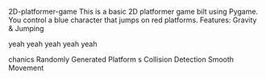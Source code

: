 

 2D-platformer-game
This is a basic 2D platformer game 
bilt using Pygame. You control a blue 
character that jumps on red platforms.
Features: Gravity &amp;
Jumping








yeah yeah yeah yeah yeah

chanics Randomly Generated Platform
s Collision Detection  Smooth Movement

 